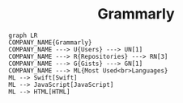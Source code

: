 <h1 align="center">Grammarly</h1>

```mermaid
graph LR
COMPANY_NAME{Grammarly}
COMPANY_NAME ---> U{Users} ---> UN[1]
COMPANY_NAME ---> R{Repositories} ---> RN[3]
COMPANY_NAME ---> G{Gists} ---> GN[1]
COMPANY_NAME ---> ML{Most Used<br>Languages}
ML --> Swift[Swift]
ML --> JavaScript[JavaScript]
ML --> HTML[HTML]
```
